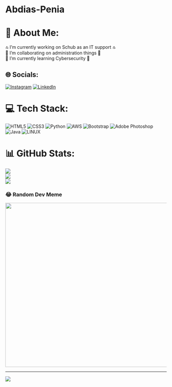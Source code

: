 # Abdias-Penia

# 💫 About Me:
🔝 I’m currently working on Schub as an IT support 🔝<br>👯 I’m collaborating on administration things  👯<br>🌱 I’m currently learning Cybersecurity 🌱


## 🌐 Socials:
[![Instagram](https://img.shields.io/badge/Instagram-%23E4405F.svg?logo=Instagram&logoColor=white)](https://instagram.com/abdias403) [![LinkedIn](https://img.shields.io/badge/LinkedIn-%230077B5.svg?logo=linkedin&logoColor=white)](https://linkedin.com/in/abdias-pena) 

# 💻 Tech Stack:
![HTML5](https://img.shields.io/badge/html5-%23E34F26.svg?style=for-the-badge&logo=html5&logoColor=white) ![CSS3](https://img.shields.io/badge/css3-%231572B6.svg?style=for-the-badge&logo=css3&logoColor=white) ![Python](https://img.shields.io/badge/python-3670A0?style=for-the-badge&logo=python&logoColor=ffdd54) ![AWS](https://img.shields.io/badge/AWS-%23FF9900.svg?style=for-the-badge&logo=amazon-aws&logoColor=white) ![Bootstrap](https://img.shields.io/badge/bootstrap-%23563D7C.svg?style=for-the-badge&logo=bootstrap&logoColor=white) ![Adobe Photoshop](https://img.shields.io/badge/adobephotoshop-%2331A8FF.svg?style=for-the-badge&logo=adobephotoshop&logoColor=white) ![Java](https://img.shields.io/badge/java-%23ED8B00.svg?style=for-the-badge&logo=java&logoColor=white) ![LINUX](https://img.shields.io/badge/Linux-FCC624?style=for-the-badge&logo=linux&logoColor=black)
# 📊 GitHub Stats:
![](https://github-readme-stats.vercel.app/api?username=abdiasP403&theme=blueberry&hide_border=false&include_all_commits=true&count_private=true)<br/>
![](https://github-readme-streak-stats.herokuapp.com/?user=abdiasP403&theme=blueberry&hide_border=false)<br/>
![](https://github-readme-stats.vercel.app/api/top-langs/?username=abdiasP403&theme=blueberry&hide_border=false&include_all_commits=true&count_private=true&layout=compact)

### 😂 Random Dev Meme
<img src="https://rm.up.railway.app/" width="512px"/>

---
[![](https://visitcount.itsvg.in/api?id=abdiasP403&icon=0&color=0)](https://visitcount.itsvg.in)

<!-- Proudly created with GPRM ( https://gprm.itsvg.in ) -->
